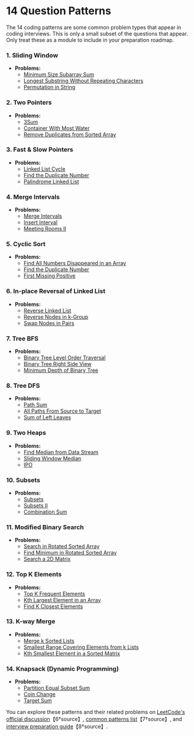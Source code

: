 # 14 Question Patterns
The 14 coding patterns are some common problem types that appear in coding interviews. This is only a small subset of the questions that appear. Only treat these as a module to include in your preparation roadmap.

### 1. **Sliding Window**
   - **Problems:**
     - [Minimum Size Subarray Sum](https://leetcode.com/problems/minimum-size-subarray-sum/)
     - [Longest Substring Without Repeating Characters](https://leetcode.com/problems/longest-substring-without-repeating-characters/)
     - [Permutation in String](https://leetcode.com/problems/permutation-in-string/)

### 2. **Two Pointers**
   - **Problems:**
     - [3Sum](https://leetcode.com/problems/3sum/)
     - [Container With Most Water](https://leetcode.com/problems/container-with-most-water/)
     - [Remove Duplicates from Sorted Array](https://leetcode.com/problems/remove-duplicates-from-sorted-array/)

### 3. **Fast & Slow Pointers**
   - **Problems:**
     - [Linked List Cycle](https://leetcode.com/problems/linked-list-cycle/)
     - [Find the Duplicate Number](https://leetcode.com/problems/find-the-duplicate-number/)
     - [Palindrome Linked List](https://leetcode.com/problems/palindrome-linked-list/)

### 4. **Merge Intervals**
   - **Problems:**
     - [Merge Intervals](https://leetcode.com/problems/merge-intervals/)
     - [Insert Interval](https://leetcode.com/problems/insert-interval/)
     - [Meeting Rooms II](https://leetcode.com/problems/meeting-rooms-ii/)

### 5. **Cyclic Sort**
   - **Problems:**
     - [Find All Numbers Disappeared in an Array](https://leetcode.com/problems/find-all-numbers-disappeared-in-an-array/)
     - [Find the Duplicate Number](https://leetcode.com/problems/find-the-duplicate-number/)
     - [First Missing Positive](https://leetcode.com/problems/first-missing-positive/)

### 6. **In-place Reversal of Linked List**
   - **Problems:**
     - [Reverse Linked List](https://leetcode.com/problems/reverse-linked-list/)
     - [Reverse Nodes in k-Group](https://leetcode.com/problems/reverse-nodes-in-k-group/)
     - [Swap Nodes in Pairs](https://leetcode.com/problems/swap-nodes-in-pairs/)

### 7. **Tree BFS**
   - **Problems:**
     - [Binary Tree Level Order Traversal](https://leetcode.com/problems/binary-tree-level-order-traversal/)
     - [Binary Tree Right Side View](https://leetcode.com/problems/binary-tree-right-side-view/)
     - [Minimum Depth of Binary Tree](https://leetcode.com/problems/minimum-depth-of-binary-tree/)

### 8. **Tree DFS**
   - **Problems:**
     - [Path Sum](https://leetcode.com/problems/path-sum/)
     - [All Paths From Source to Target](https://leetcode.com/problems/all-paths-from-source-to-target/)
     - [Sum of Left Leaves](https://leetcode.com/problems/sum-of-left-leaves/)

### 9. **Two Heaps**
   - **Problems:**
     - [Find Median from Data Stream](https://leetcode.com/problems/find-median-from-data-stream/)
     - [Sliding Window Median](https://leetcode.com/problems/sliding-window-median/)
     - [IPO](https://leetcode.com/problems/ipo/)

### 10. **Subsets**
   - **Problems:**
     - [Subsets](https://leetcode.com/problems/subsets/)
     - [Subsets II](https://leetcode.com/problems/subsets-ii/)
     - [Combination Sum](https://leetcode.com/problems/combination-sum/)

### 11. **Modified Binary Search**
   - **Problems:**
     - [Search in Rotated Sorted Array](https://leetcode.com/problems/search-in-rotated-sorted-array/)
     - [Find Minimum in Rotated Sorted Array](https://leetcode.com/problems/find-minimum-in-rotated-sorted-array/)
     - [Search a 2D Matrix](https://leetcode.com/problems/search-a-2d-matrix/)

### 12. **Top K Elements**
   - **Problems:**
     - [Top K Frequent Elements](https://leetcode.com/problems/top-k-frequent-elements/)
     - [Kth Largest Element in an Array](https://leetcode.com/problems/kth-largest-element-in-an-array/)
     - [Find K Closest Elements](https://leetcode.com/problems/find-k-closest-elements/)

### 13. **K-way Merge**
   - **Problems:**
     - [Merge k Sorted Lists](https://leetcode.com/problems/merge-k-sorted-lists/)
     - [Smallest Range Covering Elements from k Lists](https://leetcode.com/problems/smallest-range-covering-elements-from-k-lists/)
     - [Kth Smallest Element in a Sorted Matrix](https://leetcode.com/problems/kth-smallest-element-in-a-sorted-matrix/)

### 14. **Knapsack (Dynamic Programming)**
   - **Problems:**
     - [Partition Equal Subset Sum](https://leetcode.com/problems/partition-equal-subset-sum/)
     - [Coin Change](https://leetcode.com/problems/coin-change/)
     - [Target Sum](https://leetcode.com/problems/target-sum/)

You can explore these patterns and their related problems on [LeetCode's official discussion](https://leetcode.com/discuss/study-guide/4039411/14-Patterns-to-Ace-Any-Coding-Interview-Question)【6†source】, [common patterns list](https://leetcode.com/discuss/interview-question/448285/List-of-questions-sorted-by-common-patterns)【7†source】, and [interview preparation guide](https://leetcode.com/discuss/study-guide/4566710/Bookmark-it-Questions-patterns-and-Clues-for-Tech-interviews)【8†source】.
